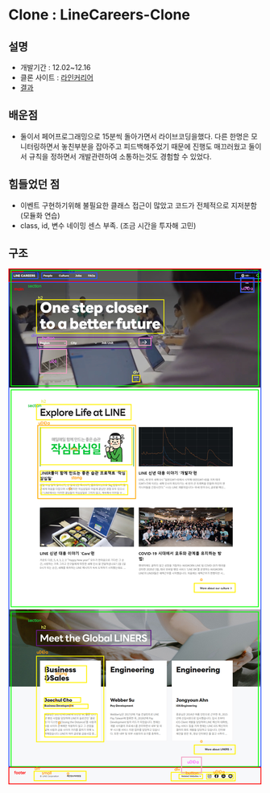 # Clone : LineCareers-Clone
## 설명
* 개발기간 : 12.02~12.16
* 클론 사이트 : [라인커리어](https://careers.linecorp.com/ko/)
* [결과](https://jinyun3075.github.io/LikeCareers-Clone/)
## 배운점
* 둘이서 페어프로그래밍으로 15분씩 돌아가면서 라이브코딩을했다. 다른 한명은 모니터링하면서 놓친부분을 잡아주고 피드백해주었기 때문에 진행도 매끄러웠고 둘이서 규칙을 정하면서 개발관련하여 소통하는것도 경험할 수 있었다.
## 힘들었던 점
* 이벤트 구현하기위해 불필요한 클래스 접근이 많았고 코드가 전체적으로 지저분함 (모듈화 연습)
* class, id, 변수 네이밍 센스 부족. (조금 시간을 투자해 고민)
## 구조
![img](page.jpg)

